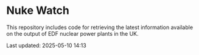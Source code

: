 # Nuke Watch

This repository includes code for retrieving the latest information available on the output of EDF nuclear power plants in the UK.

Last updated: 2025-05-10 14:13